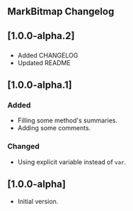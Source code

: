 ## MarkBitmap Changelog

<!--
## [Unreleased]

### Added

### Changed

### Removed
-->

## [1.0.0-alpha.2]

###
* Added CHANGELOG
* Updated README

## [1.0.0-alpha.1]

### Added
* Filling some method's summaries.
* Adding some comments.

### Changed
* Using explicit variable instead of `var`.

## [1.0.0-alpha]
* Initial version.